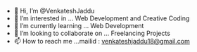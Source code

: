 - 👋 Hi, I’m @VenkateshJaddu
- 👀 I’m interested in ... Web Development and Creative Coding
- 🌱 I’m currently learning ... Web Development
- 💞️ I’m looking to collaborate on ... Freelancing Projects
- 📫 How to reach me ...mailid : venkateshjaddu18@gmail.com

<!---
VenkateshJaddu/VenkateshJaddu is a ✨ special ✨ repository because its `README.md` (this file) appears on your GitHub profile.
You can click the Preview link to take a look at your changes.
--->
